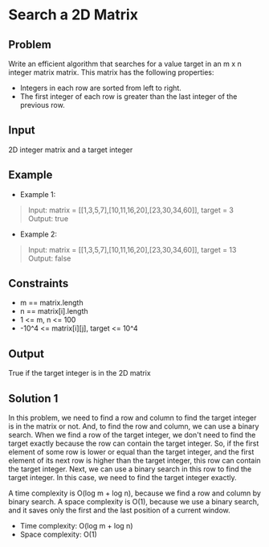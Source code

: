 # Search a 2D Matrix

## Problem

Write an efficient algorithm that searches for a value target in an m x n integer matrix matrix. This matrix has the following properties:

- Integers in each row are sorted from left to right.
- The first integer of each row is greater than the last integer of the previous row.

## Input

2D integer matrix and a target integer

## Example

- Example 1:

>Input: matrix = [[1,3,5,7],[10,11,16,20],[23,30,34,60]], target = 3  
Output: true

- Example 2:

>Input: matrix = [[1,3,5,7],[10,11,16,20],[23,30,34,60]], target = 13  
Output: false

## Constraints

- m == matrix.length
- n == matrix[i].length
- 1 <= m, n <= 100
- -10^4 <= matrix[i][j], target <= 10^4

## Output

True if the target integer is in the 2D matrix

## Solution 1

In this problem, we need to find a row and column to find the target integer is in the
matrix or not. And, to find the row and column, we can use a binary search. When we find
a row of the target integer, we don't need to find the target exactly because the row
can contain the target integer. So, if the first element of some row is lower or equal
than the target integer, and the first element of its next row is higher than the target
integer, this row can contain the target integer. Next, we can use a binary search in
this row to find the target integer. In this case, we need to find the target integer
exactly.

A time complexity is O(log m + log n), because we find a row and column by binary search.
A space complexity is O(1), because we use a binary search, and it saves only the first
and the last position of a current window.

- Time complexity: O(log m + log n)
- Space complexity: O(1)
